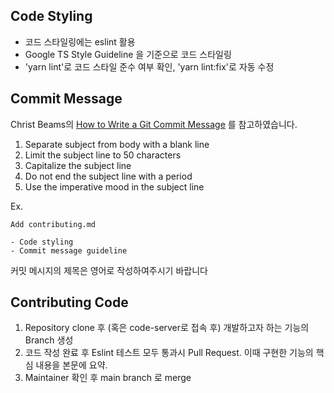 ## Code Styling

- 코드 스타일링에는 eslint 활용
- Google TS Style Guideline 을 기준으로 코드 스타일링
- 'yarn lint'로 코드 스타일 준수 여부 확인, 'yarn lint:fix'로 자동 수정

## Commit Message

Christ Beams의 [How to Write a Git Commit Message](https://chris.beams.io/posts/git-commit/) 를 참고하였습니다.

1. Separate subject from body with a blank line
2. Limit the subject line to 50 characters
3. Capitalize the subject line
4. Do not end the subject line with a period
5. Use the imperative mood in the subject line

Ex.
```
Add contributing.md

- Code styling
- Commit message guideline
```

커밋 메시지의 제목은 영어로 작성하여주시기 바랍니다

## Contributing Code

1. Repository clone 후 (혹은 code-server로 접속 후) 개발하고자 하는 기능의 Branch 생성
2. 코드 작성 완료 후 Eslint 테스트 모두 통과시 Pull Request. 이때 구현한 기능의 핵심 내용을 본문에 요약.
4. Maintainer 확인 후 main branch 로 merge
